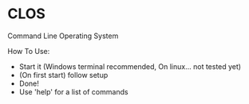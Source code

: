 # CLOS
Command Line Operating System

How To Use:
- Start it (Windows terminal recommended, On linux... not tested yet)
- (On first start) follow setup
- Done!
- Use 'help' for a list of commands
